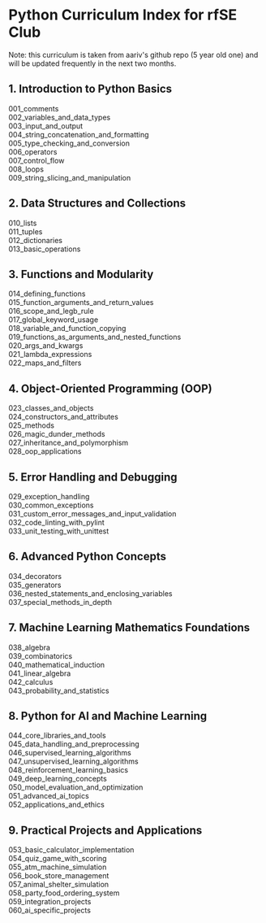 # Python Curriculum Index for rfSE Club

Note: this curriculum is taken from aariv's github repo (5 year old one) and will be updated frequently in the next two months.

## 1. Introduction to Python Basics

001_comments  
002_variables_and_data_types  
003_input_and_output  
004_string_concatenation_and_formatting  
005_type_checking_and_conversion  
006_operators  
007_control_flow  
008_loops  
009_string_slicing_and_manipulation

## 2. Data Structures and Collections

010_lists  
011_tuples  
012_dictionaries  
013_basic_operations

## 3. Functions and Modularity

014_defining_functions  
015_function_arguments_and_return_values  
016_scope_and_legb_rule  
017_global_keyword_usage  
018_variable_and_function_copying  
019_functions_as_arguments_and_nested_functions  
020_args_and_kwargs  
021_lambda_expressions  
022_maps_and_filters

## 4. Object-Oriented Programming (OOP)

023_classes_and_objects  
024_constructors_and_attributes  
025_methods  
026_magic_dunder_methods  
027_inheritance_and_polymorphism  
028_oop_applications

## 5. Error Handling and Debugging

029_exception_handling  
030_common_exceptions  
031_custom_error_messages_and_input_validation  
032_code_linting_with_pylint  
033_unit_testing_with_unittest

## 6. Advanced Python Concepts

034_decorators  
035_generators  
036_nested_statements_and_enclosing_variables  
037_special_methods_in_depth

## 7. Machine Learning Mathematics Foundations

038_algebra  
039_combinatorics  
040_mathematical_induction  
041_linear_algebra  
042_calculus  
043_probability_and_statistics

## 8. Python for AI and Machine Learning

044_core_libraries_and_tools  
045_data_handling_and_preprocessing  
046_supervised_learning_algorithms  
047_unsupervised_learning_algorithms  
048_reinforcement_learning_basics  
049_deep_learning_concepts  
050_model_evaluation_and_optimization  
051_advanced_ai_topics  
052_applications_and_ethics

## 9. Practical Projects and Applications

053_basic_calculator_implementation  
054_quiz_game_with_scoring  
055_atm_machine_simulation  
056_book_store_management  
057_animal_shelter_simulation  
058_party_food_ordering_system  
059_integration_projects  
060_ai_specific_projects
